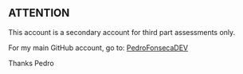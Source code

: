 ## ATTENTION

This account is a secondary account for third part assessments only. 

For my main GitHub account, go to: [PedroFonsecaDEV](https://github.com/PedroFonsecaDEV)

Thanks
Pedro

